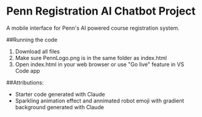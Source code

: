 # Penn Registration AI Chatbot Project
A mobile interface for Penn's AI powered course registration system.

##Running the code
1. Download all files
2. Make sure PennLogo.png is in the same folder as index.html
3. Open index.html in your web browser or use "Go live" feature in VS Code app

##Attributions:
- Starter code generated with Claude 
- Sparkling animation effect and annimated robot emoji with gradient background generated with Claude